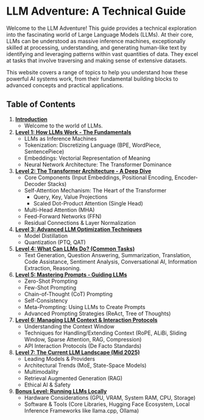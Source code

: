 # LLM Adventure: A Technical Guide

Welcome to the LLM Adventure! This guide provides a technical exploration into the fascinating world of Large Language Models (LLMs). At their core, LLMs can be understood as massive inference machines, exceptionally skilled at processing, understanding, and generating human-like text by identifying and leveraging patterns within vast quantities of data. They excel at tasks that involve traversing and making sense of extensive datasets.

This website covers a range of topics to help you understand how these powerful AI systems work, from their fundamental building blocks to advanced concepts and practical applications.
## Table of Contents

1.  [**Introduction**](#intro)
    * Welcome to the world of LLMs.
2.  [**Level 1: How LLMs Work - The Fundamentals**](#how-llms-work)
    * LLMs as Inference Machines
    * Tokenization: Discretizing Language (BPE, WordPiece, SentencePiece)
    * Embeddings: Vectorial Representation of Meaning
    * Neural Network Architecture: The Transformer Dominance
3.  [**Level 2: The Transformer Architecture - A Deep Dive**](#transformers)
    * Core Components (Input Embeddings, Positional Encoding, Encoder-Decoder Stacks)
    * Self-Attention Mechanism: The Heart of the Transformer
        * Query, Key, Value Projections
        * Scaled Dot-Product Attention (Single Head)
    * Multi-Head Attention (MHA)
    * Feed-Forward Networks (FFN)
    * Residual Connections & Layer Normalization
4.  [**Level 3: Advanced LLM Optimization Techniques**](#advanced-concepts)
    * Model Distillation
    * Quantization (PTQ, QAT)
5.  [**Level 4: What Can LLMs Do? (Common Tasks)**](#llm-tasks)
    * Text Generation, Question Answering, Summarization, Translation, Code Assistance, Sentiment Analysis, Conversational AI, Information Extraction, Reasoning.
6.  [**Level 5: Mastering Prompts - Guiding LLMs**](#prompting-techniques)
    * Zero-Shot Prompting
    * Few-Shot Prompting
    * Chain-of-Thought (CoT) Prompting
    * Self-Consistency
    * Meta-Prompting: Using LLMs to Create Prompts
    * Advanced Prompting Strategies (ReAct, Tree of Thoughts)
7.  [**Level 6: Managing LLM Context & Interaction Protocols**](#context-management)
    * Understanding the Context Window
    * Techniques for Handling/Extending Context (RoPE, ALiBi, Sliding Window, Sparse Attention, RAG, Compression)
    * API Interaction Protocols (De Facto Standards)
8.  [**Level 7: The Current LLM Landscape (Mid 2025)**](#landscape)
    * Leading Models & Providers
    * Architectural Trends (MoE, State-Space Models)
    * Multimodality
    * Retrieval Augmented Generation (RAG)
    * Ethical AI & Safety
9.  [**Bonus Level: Running LLMs Locally**](#local-llms)
    * Hardware Considerations (GPU, VRAM, System RAM, CPU, Storage)
    * Software & Tools (Core Libraries, Hugging Face Ecosystem, Local Inference Frameworks like llama.cpp, Ollama)

